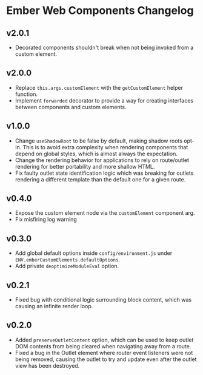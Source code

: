 Ember Web Components Changelog
==============================

## v2.0.1

- Decorated components shouldn't break when not being invoked from a custom element.

## v2.0.0

- Replace `this.args.customElement` with the `getCustomElement` helper function.
- Implement `forwarded` decorator to provide a way for creating interfaces between components and custom elements.

## v1.0.0

- Change `useShadowRoot` to be false by default, making shadow roots opt-in.  This is to avoid extra complexity when rendering components that depend on global styles, which is almost always the expectation.
- Change the rendering behavior for applications to rely on route/outlet rendering for better portability and more shallow HTML.
- Fix faulty outlet state identification logic which was breaking for outlets rendering a different template than the default one for a given route.

## v0.4.0

- Expose the custom element node via the `customElement` component arg.
- Fix misfiring log warning

## v0.3.0

- Add global default options inside `config/environment.js` under `ENV.emberCustomElements.defaultOptions`.
- Add private `deoptimizeModuleEval` option.

## v0.2.1

- Fixed bug with conditional logic surrounding block content, which was causing an infinite render loop.

## v0.2.0

- Added `preserveOutletContent` option, which can be used to keep outlet DOM contents from being cleared when navigating away from a route.
- Fixed a bug in the Outlet element where router event listeners were not being removed, causing the outlet to try and update even after the outlet view has been destroyed. 
